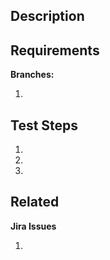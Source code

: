 

Description
----------------
<!--Describe what this PR does in 1-2 sentences-->

Requirements
------------
<!--List anything needed to test that is not part of the standard HSPH local development environment-->

**Branches:**
<!--List any required branches in this format: repository-name/branch-name-->

1.

Test Steps
----------
<!--Be explicit. Use screenshots if necessary. Don't assume the reviewer knows what you know-->

1. 
2.
3.

Related
-----------------
**Jira Issues**

<!--List issue numbers here. Ex: ABC-1234-->

1.


<!--**ServiceNow tickets**-->

  <!--List ticket numbers here. Ex: INC01234567-->


<!--**Wiki articles**-->

  <!--Link to any related Wiki articles-->


<!--**Other**-->

  <!--Any other related materials-->
